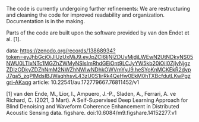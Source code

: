 The code is currently undergoing further refinements: 
We are restructuring and cleaning the code for improved readability and organization. 
Documentation is in the making.

Parts of the code are built upon the software provided by van den Endet et al. [1].




data: https://zenodo.org/records/13868934?token=eyJhbGciOiJIUzUxMiJ9.eyJpZCI6IjNlZDUyMjdjLWEwN2UtNDkyNS05NWU0LTIxNTc1MGZhZWMyNSIsImRhdGEiOnt9LCJyYW5kb20iOiI0ZjIyNjgzZDIzODkyZDZhNmM2NWZhNWIwNDhkOWVmYyJ9.heSYoKnMCKEkR2dypJ7ga5_zqPlMdsIBJWaqhhsvL43zU0S1irRk4QeHw0EkM0hTXBcfdutLKwPgzgri-AKaqg
article: 10.22541/au.172779667.76811452/v1


[1] van den Ende, M., Lior, I., Ampuero, J.-P., Sladen, A., Ferrari, A. ve Richard, C. (2021, 3 Mart). A Self-Supervised Deep Learning Approach for Blind Denoising and Waveform Coherence Enhancement in Distributed Acoustic Sensing data. figshare. doi:10.6084/m9.figshare.14152277.v1